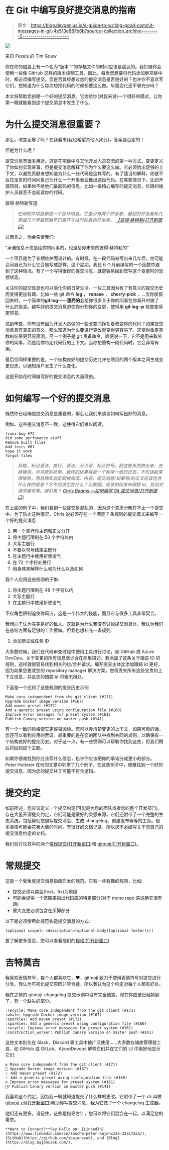 # 在 Git 中编写良好提交消息的指南

> 原文：<https://blog.devgenius.io/a-guide-to-writing-good-commit-messages-in-git-4e513e887b6b?source=collection_archive---------5----------------------->

![](img/d821e99931d63c26ab5a79b6ab307cda.png)

来自 Pexels 的 Tim Gouw

你在你的磁盘上有一个名为“版本 1”的存档文件的时间应该是遥远的。我打赌你会使用一些像 GitHub 这样的版本控制工具。因此，每当您想要将代码添加到项目中时，都必须编写提交。您是否曾经想过您的提交消息是否是好的？也许你不喜欢写它们，想知道为什么每次想推代码的时候都要这么做。毕竟变化还不够充分吗？

本文将帮助您创建一个好的提交消息。它会给你(对我来说)一个很好的模式，让你第一眼就能看到这个提交消息中发生了什么。

# 为什么提交消息很重要？

那么，改变足够了吗？在我看来(我也希望其他人如此)，答案是否定的！

但是为什么呢？

提交消息有很多用途。这是在项目中与其他开发人员交流的第一种方式。变更定义了你如何实现某事，但是提交消息解释了你为什么要这么做。它必须给出足够的上下文，以避免贡献者想知道为什么一些代码是这样写的。有了适当的解释，你就不会花宝贵的时间问自己为什么一个开发者会推出这段代码。在某些情况下，比如开源项目，如果你不给他们最起码的信息，比如一条精心编写的提交消息，忙碌的维护人员甚至不会阅读你的代码。

彼得·赫特勒写道:

> *任何软件项目都是一个协作项目。它至少有两个开发者，最初的开发者和几周或几个月后思路早已离开车站时的最初开发者。* [*【彼得·赫特勒(打开新窗口)*](http://who-t.blogspot.com/2009/12/on-commit-messages.html)

总而言之，他会告诉我们:

“承诺信息不仅是给你的同事的，也是给你未来的彼得·赫特勒的”

一个项目是为了长期维护而设计的。有时候，在一段代码被写出来几年后，你可能会问自己为什么它会被写成那样。这个星期，我在 6 个月前编写的一个函数中遇到了这种情况。有了一个写得很好的提交消息，就更容易回到您写这个变更时的思想状态。

关注你的提交信息也可以简化你的日常生活。一些工具因为有了有意义的提交历史而变得更加有趣，比如一些 git 命令 **log** ， **rebase** ， **cherry-pick** ，…当你度假回来时，一个简单的**git log——漂亮的**会给你很多关于你的同事在你离开时做了什么的信息。编写好的提交消息迫使你分割你的变更，使得用 **git log -p** 检查变得更容易。

说到审查，你有没有因为开发人员做的一些改变而挣扎着改变你的代码？如果提交消息具有真正的意义，那么知道为什么要进行更改就变得更容易了。这使得重定基数的结果更容易预测。另一个例子是 git 责备命令，顺便说一下，它不是用来取笑你的同事，而是给你特定代码行的上下文。当你想重构一段代码时，它会非常有用。

最后但同样重要的是，一个结构良好的提交历史允许在项目的两个版本之间生成变更日志，以通知用户发生了什么变化。

这是开始花时间编写好的提交消息的大量理由。

# 如何编写一个好的提交消息

既然你已经确信提交消息是重要的，那么让我们来谈谈如何写出好的消息。

例如，这些提交消息不一致，这使得它们难以阅读。

```
fixex bug #72 
did some perfomance stuff
Remove built files
Add tests #81
hope it work
forgot files
```

> *风格。标记语法、换行、语法、大小写、标点符号。把这些东西拼出来，去掉猜测，尽可能的简单。最终的结果将是一个非常一致的日志，不仅读起来很愉快，而且确实会定期被阅读。内容。提交消息(如果有)的正文应该包含什么样的信息？它不应该包含什么？元数据。应该如何发布跟踪 id、拉动式请求编号等。被引用？* [*Chris Beams —如何编写 Git 提交消息(打开新窗口)*](https://chris.beams.io/posts/git-commit/)

在上面的例子中，我们看到一些提交是混乱的，因为这个意思分散在不止一个提交中。为了防止这种情况，Chris 说必须存在一个满足 7 条规则的提交模式来编写一个好的提交消息

1.  用一个空行将主题和正文分开
2.  将主题行限制在 50 个字符以内
3.  大写主题行
4.  不要以句号结束主题行
5.  在主题行中使用祈使语气
6.  在 72 个字符处换行
7.  用身体来解释什么和为什么以及如何

我个人应用这些规则的子集:

1.  将主题行限制在 48 个字符以内
2.  大写主题行
3.  在主题行中使用祈使语气

不仅角色限制迫使你简洁，这是一个伟大的技能，而且它与很多工具非常契合。

我倾向于认为完美是好的敌人。这就是为什么我没有讨论提交消息体。我认为我们在总结方面有足够的工作要做。但我也想补充一条规则:

1.  添加票证或任务 ID

大多数时候，我们在代码审查过程中使用工具进行讨论，如 GitHub 或 Azure DevOps。关于变更的所有信息至少会在那里描述。我添加了这条关于跟踪 ID 的规则，这样就很容易找到相关的拉/合并请求。编写提交主体比添加跟踪 id 更好，因为如果您更改您的 repository manager 解决方案，您将丢失所有这些宝贵的上下文信息，并且您的跟踪 id 将毫无用处。

下面是一个应用了这些规则的提交历史示例

```
Make core independent from the git client (#171)
Upgrade Docker image version (#167)
Add maven preset (#172)
Add a generic preset using configuration file (#160)
Improve error messages for preset system (#161)
Publish Canary version on master push (#141)
```

有一个一致的风格使它更容易阅读。您可以弄清楚变更的上下文，如果可能的话，您还可以看到应用的票证。最重要的是在您的团队中找到共同的规则，以确保有一个结构良好的提交历史。对于这一点，有一些惯例可以帮助你找到这些，但我们稍后将回到这个主题。

如果你很难找到你应该写什么信息，也许你应该把你的承诺分成更小的部分。Peter Hutterer 在他的文章中列举了几个例子，在这些例子中，很难找到一个好的提交消息，因为您的提交补丁可能不符合逻辑。

# 提交约定

如前所述，您应该定义一个提交约定(可能是为您的团队或者您的整个开发部门)。存在大量开源提交约定，它们可能是很好的灵感来源。它们还附带了一个完整的生态系统，包括帮助您编写提交消息、生成 changelog、创建发布等等的工具。很多事情可能会花费大量的时间。有很好的文档记录，所以您不必编写关于您自己的提交消息约定的文档。

我们将讨论其中的两个[常规提交(打开新窗口)](https://www.conventionalcommits.org/en/v1.0.0/)和 [gitmoji(打开新窗口)](https://gitmoji.carloscuesta.me/)。

# 常规提交

这是一个受角度提交消息指南启发的规范。它有一些有趣的规则，比如:

*   提交必须以类型(feat，fix)为前缀
*   可能会提供一个范围来指出代码库的特定部分(对于 mono repo 来说确实很有趣)
*   重大变更必须包含在页脚部分

以下是必须使用此规范构造提交消息的方式:

```
[optional scope]: <description>[optional body][optional footer(s)]
```

要了解更多信息，您可以查看他们的[规格(打开新窗口)](https://www.conventionalcommits.org/en/v1.0.0/#specification)

# 吉特莫吉

我喜欢表情符号，每个人都喜欢它，❤，gitmoji 致力于使用表情符号对提交进行分类。我认为可视化提交原因非常合适，所以我认为这个约定对每个人都有好处。

我在之前的 gitmoji-changelog 提交示例中没有完全诚实。现在你应该已经猜到了，有一个缺失的部分。

```
:recycle: Make core independent from the git client (#171)
:whale: Upgrade Docker image version (#167)
:sparkles: Add maven preset (#172)
:sparkles: Add a generic preset using configuration file (#160)
:recycle: Improve error messages for preset system (#161)
:construction_worker: Publish Canary version on master push (#141)
```

这些文本别名在 Slack、Discord 等工具中被广泛使用……大多数存储库管理器工具，如 GitHub 或 GitLab、AzureDevops 解释它们并在它们的 UI 中很好地显示它们:

```
♻️ Make core independent from the git client (#171)
🐳 Upgrade Docker image version (#167)
✨ Add maven preset (#172)
✨ Add a generic preset using configuration file (#160)
♻️ Improve error messages for preset system (#161)
👷‍♂️ Publish Canary version on master push (#141)
```

我喜欢这个约定，因为我一眼就知道提交了什么样的更改。它附带了一个 cli 叫做 [gitmoji-cli(打开新窗口)](https://github.com/carloscuesta/gitmoji-cli)帮助你写提交消息，我为它做了一个 changelog 生成器。

他们还有更多。请记住，这些是指导方针，您可以将它们混合在一起，以满足您的需求。

```
**Want to Connect?**Say Hello on: [LinkedIn](https://www.linkedin.com/in/sascha-peter-bajonczak-32a17a2a/), [GitHub](https://github.com/sbajonczak), and [Blog](https://blog.bajonczak.com/).
```